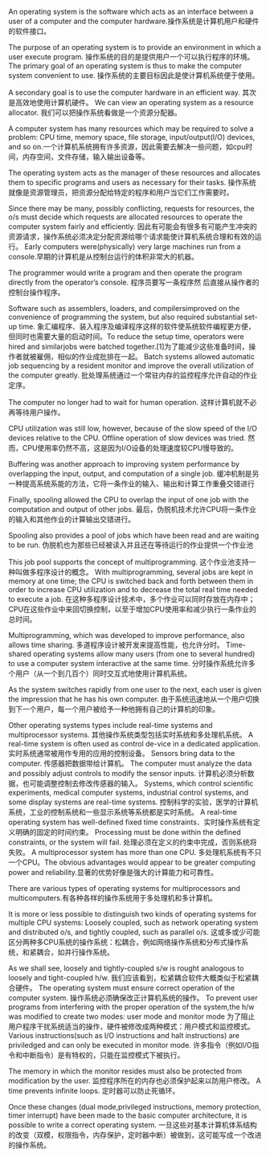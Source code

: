 An operating system is the software which acts as an interface between a user of a computer and the computer hardware.操作系统是计算机用户和硬件的软件接口。

The purpose of an operating system is to provide an environment in which a user execute program. 操作系统的目的是提供用户一个可以执行程序的环境。The primary goal of an operating system is thus to make the computer system convenient to use. 操作系统的主要目标因此是使计算机系统便于使用。

A secondary goal is to use the computer hardware in an efficient way. 其次是高效地使用计算机硬件。
We can view an operating system as a resource allocator. 我们可以把操作系统看做是一个资源分配器。

A computer system has many resources which may be required to solve
a problem: CPU time, memory space, file storage, input/output(I/O) devices, and so on.一个计算机系统拥有许多资源，因此需要去解决一些问题，如cpu时间，内存空间，文件存储，输入输出设备等。

The operating system acts as the manager of these resources
and allocates them to specific programs and users as necessary for their tasks. 操作系统就像是资源管理员，把资源分配给特定的程序和用户当它们工作需要时。

Since there may be many, possibly conflicting, requests for resources, the o/s must decide which requests are allocated resources to operate the computer system fairly and efficiently. 因此有可能会有很多有可能产生冲突的资源请求，操作系统必须决定分配资源给哪个请求能使计算机系统合理和有效的运行。
Early computers were(physically) very large machines run from a console.早期的计算机是从控制台运行的体积非常大的机器。

The programmer would write a program and then operate the program directly from the operator’s console. 程序员要写一条程序然
后直接从操作者的控制台操作程序。

Software such as assemblers, loaders, and compilersimproved on the convenience of programming the system, but also required substantial
set-up time. 象汇编程序、装入程序及编译程序这样的软件使系统软件编程更方便，但同时也需要大量的启动时间。To reduce the setup time, operators were hired and similarjobs were batched together.[1]为了能减少这些准备时间，操作者就被雇佣，相似的作业成批排在一起。
Batch systems allowed automatic job sequencing by a resident monitor and improve the overall utilization of the computer greatly.  批处理系统通过一个常驻内存的监控程序允许自动的作业定序。

The computer no longer had to wait for human operation.
这样计算机就不必再等待用户操作。

CPU utilization was still low, however, because of
the slow speed of the I/O devices relative to the CPU. Offline operation of slow devices was tried. 然而，CPU使用率仍然不高，这是因为I/O设备的处理速度较CPU慢导致的。

Buffering was another approach to improving system performance by overlapping the input, output, and computation of a single job. 缓冲机制是另一种提高系统系能的方法，它将一条作业的输入、输出和计算工作重叠交错进行

Finally, spooling allowed the CPU to overlap the input of one job with the computation and output of other jobs.
最后，伪脱机技术允许CPU将一条作业的输入和其他作业的计算输出交错进行。

Spooling also provides a pool of jobs which have been read and are waiting to be run. 伪脱机也为那些已经被读入并且还在等待运行的作业提供一个作业池

This job pool supports the concept of multiprogramming. 这个作业池支持一种叫做多程序设计的概念。
With multiprogramming, several jobs are kept in memory at one time;  the CPU is switched back and forth between them in order to increase CPU utilization and to decrease the total real time needed to execute a job. 在这种多程序设计技术中，多个作业可以同时存放在内存中；CPU在这些作业中来回切换控制，以至于增加CPU使用率和减少执行一条作业的总时间。

Multiprogramming, which was developed to improve performance, also allows time sharing. 多道程序设计被开发来提高性能，也允许分时。
Time-shared operating systems allow many users (from one to several hundred) to use a computer system interactive at the same time. 分时操作系统允许多个用户（从一个到几百个）同时交互式地使用计算机系统。

As the system switches rapidly from one user to the next, each user is given the impression that he has his own computer. 由于系统迅速地从一个用户切换到下一个用户，每一个用户被给予一种他拥有自己的计算机的印象。

Other operating systems types include real-time systems and multiprocessor
systems. 其他操作系统类型包括实时系统和多处理机系统。
A real-time system is often used as control de-vice in a dedicated application. 实时系统通常被用作专用的应用的控制设备。
Sensors bring data to the computer. 传感器把数据带给计算机。
The computer must analyze the data and possibly adjust controls to modify the sensor inputs. 计算机必须分析数据，也可能调整控制去修改传感器的输入。
Systems, which control scientific experiments, medical computer systems, industrial control systems, and some display systems are real-time systems. 控制科学的实验，医学的计算机系统，工业的控制系统和一些显示系统等系统都是实时系统。
A real-time operating system has well-defined fixed time constraints．实时操作系统有定义明确的固定的时间约束。
Processing must be done within the defined constraints, or the system will fail.
处理必须在定义的约束中完成，否则系统将失败。
A multiprocessor system has more than one CPU. 多处理机系统有不只一个CPU。The obvious advantages would appear to be greater computing power and reliability.显著的优势好像是强大的计算能力和可靠性。

There are various types of operating systems for multiprocessors and multicomputers.有各种各样的操作系统用于多处理机和多计算机。

It is more or less possible to distinguish two kinds of operating systems for
multiple CPU systems: Loosely coupled, such as network operating system and distributed o/s, and tightly coupled, such as parallel o/s. 这或多或少可能区分两种多CPU系统的操作系统：松耦合，例如网络操作系统和分布式操作系统，和紧耦合，如并行操作系统。

As we shall see, loosely and tightly-coupled s/w is rought analogous to loosely and tight-coupled h/w. 我们应该看到，松紧耦合软件大概类似于松紧耦合硬件。
The operating system must ensure correct operation of the computer system. 操作系统必须确保改正计算机系统的操作。
To prevent user programs from interfering with the proper operation of the system,the h/w was modified to create two modes: user mode and monitor mode 为了阻止用户程序干扰系统适当的操作，硬件被修改成两种模式：用户模式和监控模式。
Various instructions(such as I/O instructions and halt instructions) are
priviledged and can only be executed in monitor mode. 许多指令（例如I/O指令和中断指令）是有特权的，只能在监控模式下被执行。

The memory in which the monitor resides must also be protected from modification by the user. 监控程序所在的内存也必须保护起来以防用户修改。
A time prevents infinite loops. 定时器可以防止死循环。

Once these changes (dual mode,privileged instructions, memory protection, timer interrupt) have been made to the basic computer architecture, it is possible to write a correct operating system.
一旦这些对基本计算机体系结构的改变（双模，权限指令，内存保护，定时器中断）被做到，这可能写成一个改进的操作系统。
